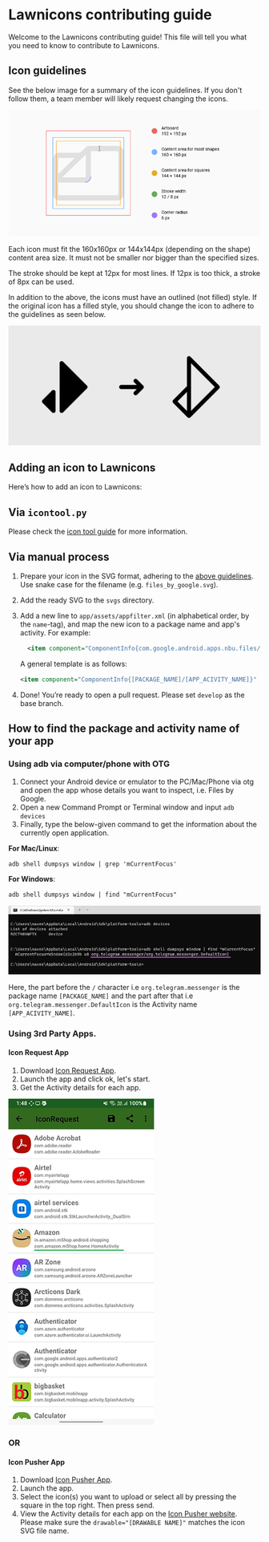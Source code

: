 # Lawnicons contributing guide
Welcome to the Lawnicons contributing guide! This file will tell you  what you need to know to contribute to Lawnicons.

## Icon guidelines
See the below image for a summary of the icon guidelines. If you don't follow them, a team member will likely request changing the icons.

![](images/contributing-image-1.png)

Each icon must fit the 160x160px or 144x144px (depending on the shape) content area size. It must not be smaller nor bigger than the specified sizes.

The stroke should be kept at 12px for most lines. If 12px is too thick, a stroke of 8px can be used.

In addition to the above, the icons must have an outlined (not filled) style. If the original icon has a filled style, you should change the icon to adhere to the guidelines as seen below.

![](images/contributing-image-2.png)

## Adding an icon to Lawnicons
Here’s how to add an icon to&nbsp;Lawnicons:

## Via `icontool.py`

Please check the [icon tool guide](https://github.com/LawnchairLauncher/lawnicons/blob/develop/.github/icontool_guide.md) for more information.

## Via manual process

1. Prepare your icon in the SVG format, adhering to the [above guidelines](#icon-guidelines). Use snake case for the filename (e.g.&nbsp;`files_by_google.svg`).

1. Add the ready SVG to the `svgs`&nbsp;directory.


1. Add a new line to `app/assets/appfilter.xml` (in alphabetical order, by the `name`-tag), and map the new icon to a package name and app's activity. For&nbsp;example:

    ```xml
      <item component="ComponentInfo{com.google.android.apps.nbu.files/com.google.android.apps.nbu.files.home.HomeActivity}" drawable="files_by_google" name="Files by Google"/> 
    ```

    A general template is as&nbsp;follows:

    ```xml
    <item component="ComponentInfo{[PACKAGE_NAME]/[APP_ACIVITY_NAME]}" drawable="[DRAWABLE NAME]" name="[APP NAME]"/> 
    ```
1. Done! You’re ready to open a pull request. Please set `develop` as the base&nbsp;branch.

## How to find the package and activity name of your app


### Using adb via computer/phone with OTG

  1. Connect your Android device or emulator to the PC/Mac/Phone via otg and open the app whose details you want to inspect, i.e. Files by Google.
  1. Open a new Command Prompt or Terminal window and input `adb devices`
  1. Finally, type the below-given command to get the information about the currently open application.

  **For Mac/Linux**:

  ```xml
  adb shell dumpsys window | grep 'mCurrentFocus'  
  ```

  **For Windows**:

  ```xml
  adb shell dumpsys window | find "mCurrentFocus"
  ```
  ![](images/contributing-image-3.png)

  Here, the part before the `/` character i.e `org.telegram.messenger` is the package name `[PACKAGE_NAME]` and the part after that i.e `org.telegram.messenger.DefaultIcon` is the Activity name `[APP_ACIVITY_NAME]`.

### Using 3rd Party Apps.
#### Icon Request App
  1. Download [Icon Request App](https://github.com/Kaiserdragon2/IconRequest/releases). 
  2. Launch the app and click ok, let's start.
  3. Get the Activity details for each app.

  ![](images/contributing-image-4.png)
  
  ### OR
  
  #### Icon Pusher App
   1. Download [Icon Pusher App](https://play.google.com/store/apps/details?id=dev.southpaw.iconpusher&hl=en&gl=US).
   2. Launch the app.
   3. Select the icon(s) you want to upload or select all by pressing the square in the top right. Then press send.
   4. View the Activity details for each app on the [Icon Pusher website](https://iconpusher.com/). Please make sure the `drawable="[DRAWABLE NAME]"` matches the icon SVG file name.
